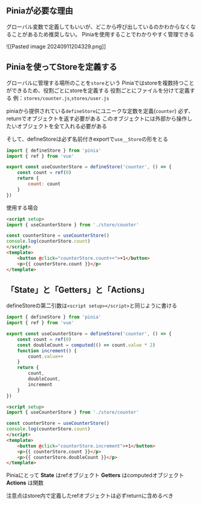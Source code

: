 ## Piniaが必要な理由
グローバル変数で定義してもいいが、どこから呼び出しているのかわからなくなることがあるため推奨しない。
Piniaを使用することでわかりやすく管理できる

![[Pasted image 20240911204329.png]]

## Piniaを使ってStoreを定義する
グローバルに管理する場所のことを`store`という
Piniaではstoreを複数持つことができるため、役割ごとにstoreを定義する
役割ごとにファイルを分けて定義する
例：`stores/counter.js`,`stores/user.js`

piniaから提供されている`defineStore`にユニークな定数を定義(`counter`)
必ず、returnでオブジェクトを返す必要がある
このオブジェクトには外部から操作したいオブジェクトを全て入れる必要がある

そして、defineStoreは必ず名前付きexportで`use__Store`の形をとる

```js
import { defineStore } from 'pinia'
import { ref } from 'vue'

export const useCounterStore = defineStore('counter', () => {
	const count = ref(0)
	return {
		count: count
	}
})

```

使用する場合

```html
<script setup>
import { useCounterStore } from './store/counter'

const counterStore = useCounterStore()
console.log(counterStore.count)
</script>
<template>
	<button @click="counterStore.count++">+1</button>
	<p>{{ counterStore.count }}</p>
</template>
```
## 「State」と「Getters」と「Actions」
defineStoreの第二引数は`<script setup></script>`と同じように書ける

```js
import { defineStore } from 'pinia'
import { ref } from 'vue'

export const useCounterStore = defineStore('counter', () => {
	const count = ref(0)
	const doubleCount = computed(() => count.value * 2)
	function increment() {
		count.value++
	}
	return {
		count,
		doubleCount,
		increment
	}
})
```

```html
<script setup>
import { useCounterStore } from './store/counter'

const counterStore = useCounterStore()
console.log(counterStore.count)
</script>
<template>
	<button @click="counterStore.increment">+1</button>
	<p>{{ counterStore.count }}</p>
	<p>{{ counterStore.doubleCount }}</p>
</template>
```

Piniaにとって __State__ はrefオブジェクト
__Getters__ はcomputedオブジェクト
__Actions__ は関数

注意点はstore内で定義したrefオブジェクトは必ずreturnに含めるべき

